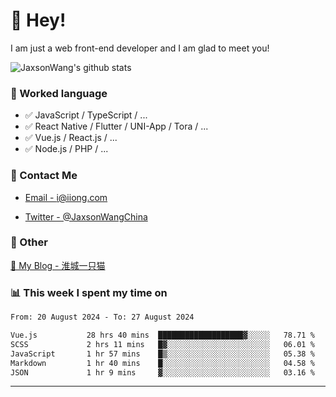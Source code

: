 # 👋 Hey!

I am just a web front-end developer and I am glad to meet you!

![JaxsonWang's github stats](https://github-readme-stats.vercel.app/api?username=JaxsonWang&&show_icons=true&&title_color=1abc9c&&icon_color=1abc9c)


### 📝 Worked language

- ✅ JavaScript / TypeScript / ...
- ✅ React Native / Flutter / UNI-App / Tora / ...
- ✅ Vue.js / React.js / ...
- ✅ Node.js / PHP / ...

### 📮 Contact Me

- [Email - i@iiong.com](mailto:i@iiong.com)

- [Twitter - @JaxsonWangChina](https://twitter.com/JaxsonWangChina)

### 🤪 Other

[📌 My Blog - 淮城一只猫](https://iiong.com)

### 📊 This week I spent my time on

<!--START_SECTION:waka-->

```txt
From: 20 August 2024 - To: 27 August 2024

Vue.js           28 hrs 40 mins  ███████████████████▓░░░░░   78.71 %
SCSS             2 hrs 11 mins   █▓░░░░░░░░░░░░░░░░░░░░░░░   06.01 %
JavaScript       1 hr 57 mins    █▒░░░░░░░░░░░░░░░░░░░░░░░   05.38 %
Markdown         1 hr 40 mins    █░░░░░░░░░░░░░░░░░░░░░░░░   04.58 %
JSON             1 hr 9 mins     ▓░░░░░░░░░░░░░░░░░░░░░░░░   03.16 %
```

<!--END_SECTION:waka-->

---
